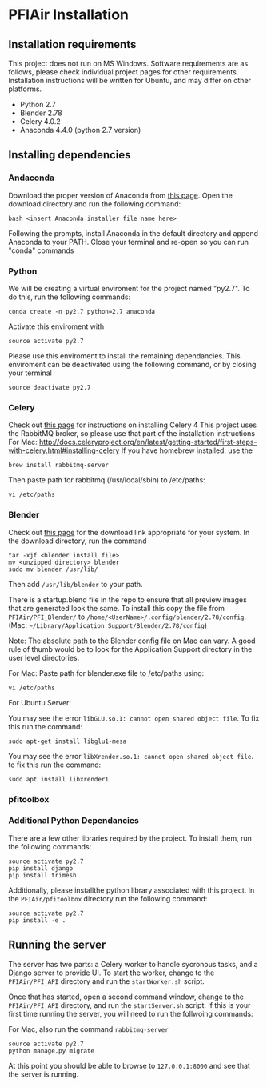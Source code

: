 # PFIAir Installation

## Installation requirements
This project does not run on MS Windows. Software requirements are as follows, please check individual project pages for other requirements.
Installation instructions will be written for Ubuntu, and may differ on other platforms.

- Python 2.7
- Blender 2.78
- Celery 4.0.2
- Anaconda 4.4.0 (python 2.7 version)

## Installing dependencies
### Andaconda
Download the proper version of Anaconda from [this page](https://www.continuum.io/downloads). Open the download directory and run the following command:

```
bash <insert Anaconda installer file name here>
```

Following the prompts, install Anaconda in the default directory and append Anaconda to your PATH. Close your terminal and re-open so you can run "conda" commands

### Python
We will be creating a virtual enviroment for the project named "py2.7". To do this, run the following commands:

```
conda create -n py2.7 python=2.7 anaconda
```

Activate this enviroment with

```
source activate py2.7
```

Please use this enviroment to install the remaining dependancies. This enviroment can be deactivated using the following command, or by closing your terminal

```
source deactivate py2.7
```

### Celery

Check out [this page](http://docs.celeryproject.org/en/latest/getting-started/first-steps-with-celery.html#installing-celery) for instructions on installing Celery 4
This project uses the RabbitMQ broker, so please use that part of the installation instructions
For Mac: http://docs.celeryproject.org/en/latest/getting-started/first-steps-with-celery.html#installing-celery
If you have homebrew installed: use the 
```
brew install rabbitmq-server
```
Then paste path for rabbitmq (/usr/local/sbin) to /etc/paths:
```
vi /etc/paths
```

### Blender

Check out [this page](https://www.blender.org/download/) for the download link appropriate for your system.
In the download directory, run the command
```
tar -xjf <blender install file>
mv <unzipped directory> blender
sudo mv blender /usr/lib/
```

Then add `/usr/lib/blender` to your path.

There is a startup.blend file in the repo to ensure that all preview images that are generated look the same. To install this copy the file from `PFIAir/PFI_Blender/` to `/home/<UserName>/.config/blender/2.78/config`. (Mac: `~/Library/Application Support/Blender/2.78/config`)

Note: The absolute path to the Blender config file on Mac can vary. A good rule of thumb would be to look for the Application Support directory in the user level directories.

For Mac: Paste path for blender.exe file to /etc/paths using:
```
vi /etc/paths
```

For Ubuntu Server:

You may see the error `libGLU.so.1: cannot open shared object file`. To fix this run the command:
```
sudo apt-get install libglu1-mesa
```

You may see the error `libXrender.so.1: cannot open shared object file`. to fix this run the command:
```
sudo apt install libxrender1
```



### pfitoolbox

### Additional Python Dependancies

There are a few other libraries required by the project. To install them, run the following commands:
```
source activate py2.7
pip install django
pip install trimesh
```

Additionally, please installthe python library associated with this project. In the `PFIAir/pfitoolbox` directory run the following command:

```
source activate py2.7
pip install -e .
```

## Running the server
The server has two parts: a Celery worker to handle sycronous tasks, and a Django server to provide UI. To start the worker, change to the `PFIAir/PFI_API` directory and run the `startWorker.sh` script.

Once that has started, open a second command window, change to the `PFIAir/PFI_API` directory, and run the `startServer.sh` script. If this is your first time running the server, you will need to run the follwoing commands:

For Mac, also run the command `rabbitmq-server`


```
source activate py2.7
python manage.py migrate
```

At this point you should be able to browse to `127.0.0.1:8000` and see that the server is running.
